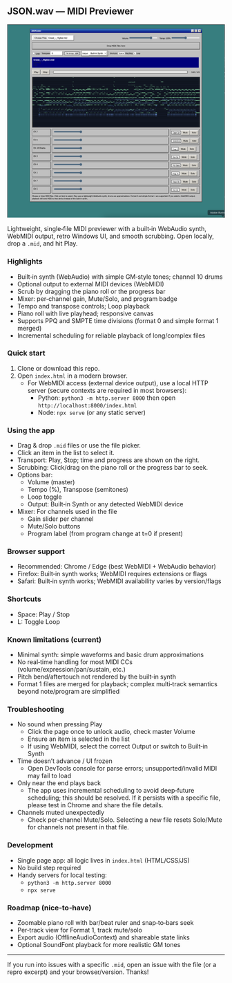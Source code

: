 ## JSON.wav — MIDI Previewer

![App preview](screenshots/app_preview-v1.png)

Lightweight, single‑file MIDI previewer with a built‑in WebAudio synth, WebMIDI output, retro Windows UI, and smooth scrubbing. Open locally, drop a `.mid`, and hit Play.

### Highlights
- Built‑in synth (WebAudio) with simple GM‑style tones; channel 10 drums
- Optional output to external MIDI devices (WebMIDI)
- Scrub by dragging the piano roll or the progress bar
- Mixer: per‑channel gain, Mute/Solo, and program badge
- Tempo and transpose controls; Loop playback
- Piano roll with live playhead; responsive canvas
- Supports PPQ and SMPTE time divisions (format 0 and simple format 1 merged)
- Incremental scheduling for reliable playback of long/complex files

### Quick start
1. Clone or download this repo.
2. Open `index.html` in a modern browser.
   - For WebMIDI access (external device output), use a local HTTP server (secure contexts are required in most browsers):
     - Python: `python3 -m http.server 8000` then open `http://localhost:8000/index.html`
     - Node: `npx serve` (or any static server)

### Using the app
- Drag & drop `.mid` files or use the file picker.
- Click an item in the list to select it.
- Transport: Play, Stop; time and progress are shown on the right.
- Scrubbing: Click/drag on the piano roll or the progress bar to seek.
- Options bar:
  - Volume (master)
  - Tempo (%), Transpose (semitones)
  - Loop toggle
  - Output: Built‑in Synth or any detected WebMIDI device
- Mixer: For channels used in the file
  - Gain slider per channel
  - Mute/Solo buttons
  - Program label (from program change at t=0 if present)

### Browser support
- Recommended: Chrome / Edge (best WebMIDI + WebAudio behavior)
- Firefox: Built‑in synth works; WebMIDI requires extensions or flags
- Safari: Built‑in synth works; WebMIDI availability varies by version/flags

### Shortcuts
- Space: Play / Stop
- L: Toggle Loop

### Known limitations (current)
- Minimal synth: simple waveforms and basic drum approximations
- No real‑time handling for most MIDI CCs (volume/expression/pan/sustain, etc.)
- Pitch bend/aftertouch not rendered by the built‑in synth
- Format 1 files are merged for playback; complex multi‑track semantics beyond note/program are simplified

### Troubleshooting
- No sound when pressing Play
  - Click the page once to unlock audio, check master Volume
  - Ensure an item is selected in the list
  - If using WebMIDI, select the correct Output or switch to Built‑in Synth
- Time doesn’t advance / UI frozen
  - Open DevTools console for parse errors; unsupported/invalid MIDI may fail to load
- Only near the end plays back
  - The app uses incremental scheduling to avoid deep‑future scheduling; this should be resolved. If it persists with a specific file, please test in Chrome and share the file details.
- Channels muted unexpectedly
  - Check per‑channel Mute/Solo. Selecting a new file resets Solo/Mute for channels not present in that file.

### Development
- Single page app: all logic lives in `index.html` (HTML/CSS/JS)
- No build step required
- Handy servers for local testing:
  - `python3 -m http.server 8000`
  - `npx serve`

### Roadmap (nice‑to‑have)
- Zoomable piano roll with bar/beat ruler and snap‑to‑bars seek
- Per‑track view for Format 1, track mute/solo
- Export audio (OfflineAudioContext) and shareable state links
- Optional SoundFont playback for more realistic GM tones

---
If you run into issues with a specific `.mid`, open an issue with the file (or a repro excerpt) and your browser/version. Thanks!


